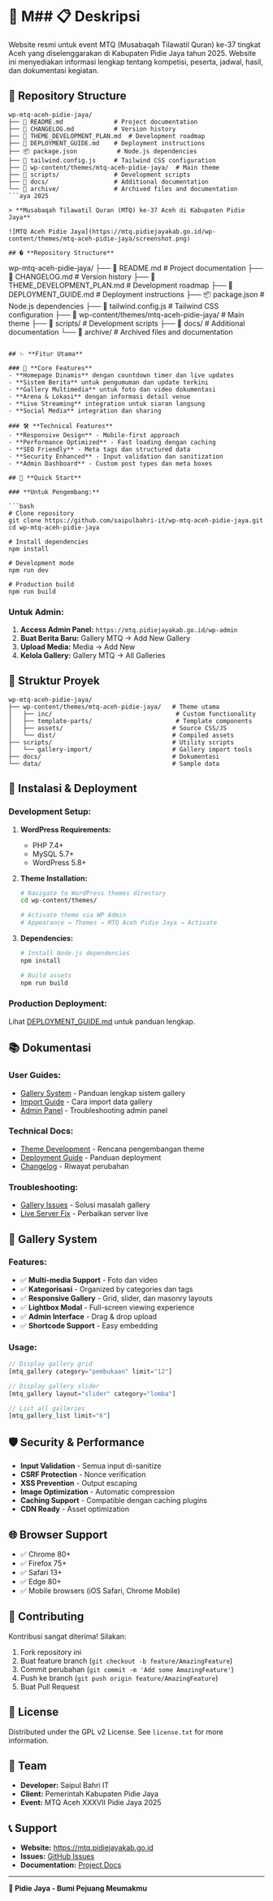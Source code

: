 # 🕌 M## 📋 **Deskripsi**

Website resmi untuk event MTQ (Musabaqah Tilawatil Quran) ke-37 tingkat Aceh yang diselenggarakan di Kabupaten Pidie Jaya tahun 2025. Website ini menyediakan informasi lengkap tentang kompetisi, peserta, jadwal, hasil, dan dokumentasi kegiatan.

## 📁 **Repository Structure**

```
wp-mtq-aceh-pidie-jaya/
├── 📄 README.md              # Project documentation
├── 📄 CHANGELOG.md           # Version history
├── 📄 THEME_DEVELOPMENT_PLAN.md  # Development roadmap
├── 📄 DEPLOYMENT_GUIDE.md    # Deployment instructions
├── 📦 package.json           # Node.js dependencies
├── 🎨 tailwind.config.js     # Tailwind CSS configuration
├── 📂 wp-content/themes/mtq-aceh-pidie-jaya/  # Main theme
├── 📂 scripts/               # Development scripts
├── 📂 docs/                  # Additional documentation
└── 📂 archive/               # Archived files and documentation
```aya 2025

> **Musabaqah Tilawatil Quran (MTQ) ke-37 Aceh di Kabupaten Pidie Jaya**

![MTQ Aceh Pidie Jaya](https://mtq.pidiejayakab.go.id/wp-content/themes/mtq-aceh-pidie-jaya/screenshot.png)

## � **Repository Structure**

```
wp-mtq-aceh-pidie-jaya/
├── 📄 README.md              # Project documentation
├── 📄 CHANGELOG.md           # Version history
├── 📄 THEME_DEVELOPMENT_PLAN.md  # Development roadmap
├── 📄 DEPLOYMENT_GUIDE.md    # Deployment instructions
├── 📦 package.json           # Node.js dependencies
├── 🎨 tailwind.config.js     # Tailwind CSS configuration
├── 📂 wp-content/themes/mtq-aceh-pidie-jaya/  # Main theme
├── 📂 scripts/               # Development scripts
├── 📂 docs/                  # Additional documentation
└── 📂 archive/               # Archived files and documentation
```

## ✨ **Fitur Utama**

### 🎯 **Core Features**
- **Homepage Dinamis** dengan countdown timer dan live updates
- **Sistem Berita** untuk pengumuman dan update terkini
- **Gallery Multimedia** untuk foto dan video dokumentasi
- **Arena & Lokasi** dengan informasi detail venue
- **Live Streaming** integration untuk siaran langsung
- **Social Media** integration dan sharing

### 🛠️ **Technical Features**
- **Responsive Design** - Mobile-first approach
- **Performance Optimized** - Fast loading dengan caching
- **SEO Friendly** - Meta tags dan structured data
- **Security Enhanced** - Input validation dan sanitization
- **Admin Dashboard** - Custom post types dan meta boxes

## 🚀 **Quick Start**

### **Untuk Pengembang:**

```bash
# Clone repository
git clone https://github.com/saipulbahri-it/wp-mtq-aceh-pidie-jaya.git
cd wp-mtq-aceh-pidie-jaya

# Install dependencies
npm install

# Development mode
npm run dev

# Production build
npm run build
```

### **Untuk Admin:**

1. **Access Admin Panel:** `https://mtq.pidiejayakab.go.id/wp-admin`
2. **Buat Berita Baru:** Gallery MTQ → Add New Gallery
3. **Upload Media:** Media → Add New
4. **Kelola Gallery:** Gallery MTQ → All Galleries

## 📁 **Struktur Proyek**

```
wp-mtq-aceh-pidie-jaya/
├── wp-content/themes/mtq-aceh-pidie-jaya/   # Theme utama
│   ├── inc/                                  # Custom functionality
│   ├── template-parts/                       # Template components
│   ├── assets/                              # Source CSS/JS
│   └── dist/                                # Compiled assets
├── scripts/                                 # Utility scripts
│   └── gallery-import/                      # Gallery import tools
├── docs/                                    # Dokumentasi
└── data/                                    # Sample data
```

## 🔧 **Instalasi & Deployment**

### **Development Setup:**

1. **WordPress Requirements:**
   - PHP 7.4+
   - MySQL 5.7+
   - WordPress 5.8+

2. **Theme Installation:**
   ```bash
   # Navigate to WordPress themes directory
   cd wp-content/themes/
   
   # Activate theme via WP Admin
   # Appearance → Themes → MTQ Aceh Pidie Jaya → Activate
   ```

3. **Dependencies:**
   ```bash
   # Install Node.js dependencies
   npm install
   
   # Build assets
   npm run build
   ```

### **Production Deployment:**

Lihat [DEPLOYMENT_GUIDE.md](./DEPLOYMENT_GUIDE.md) untuk panduan lengkap.

## 📚 **Dokumentasi**

### **User Guides:**
- [Gallery System](./docs/GALLERY_SYSTEM_DOCUMENTATION.md) - Panduan lengkap sistem gallery
- [Import Guide](./IMPORT_GUIDE.md) - Cara import data gallery
- [Admin Panel](./docs/GALLERY_ADMIN_PANEL_FIX.md) - Troubleshooting admin panel

### **Technical Docs:**
- [Theme Development](./THEME_DEVELOPMENT_PLAN.md) - Rencana pengembangan theme
- [Deployment Guide](./DEPLOYMENT_GUIDE.md) - Panduan deployment
- [Changelog](./docs/CHANGELOG.md) - Riwayat perubahan

### **Troubleshooting:**
- [Gallery Issues](./docs/GALLERY_FIX_SOLUTION.md) - Solusi masalah gallery
- [Live Server Fix](./docs/LIVE_SERVER_GALLERY_FIX.md) - Perbaikan server live

## 🎨 **Gallery System**

### **Features:**
- ✅ **Multi-media Support** - Foto dan video
- ✅ **Kategorisasi** - Organized by categories dan tags  
- ✅ **Responsive Gallery** - Grid, slider, dan masonry layouts
- ✅ **Lightbox Modal** - Full-screen viewing experience
- ✅ **Admin Interface** - Drag & drop upload
- ✅ **Shortcode Support** - Easy embedding

### **Usage:**
```php
// Display gallery grid
[mtq_gallery category="pembukaan" limit="12"]

// Display gallery slider  
[mtq_gallery layout="slider" category="lomba"]

// List all galleries
[mtq_gallery_list limit="6"]
```

## 🛡️ **Security & Performance**

- **Input Validation** - Semua input di-sanitize
- **CSRF Protection** - Nonce verification  
- **XSS Prevention** - Output escaping
- **Image Optimization** - Automatic compression
- **Caching Support** - Compatible dengan caching plugins
- **CDN Ready** - Asset optimization

## 🌐 **Browser Support**

- ✅ Chrome 80+
- ✅ Firefox 75+
- ✅ Safari 13+
- ✅ Edge 80+
- ✅ Mobile browsers (iOS Safari, Chrome Mobile)

## 🤝 **Contributing**

Kontribusi sangat diterima! Silakan:

1. Fork repository ini
2. Buat feature branch (`git checkout -b feature/AmazingFeature`)
3. Commit perubahan (`git commit -m 'Add some AmazingFeature'`)
4. Push ke branch (`git push origin feature/AmazingFeature`)
5. Buat Pull Request

## 📄 **License**

Distributed under the GPL v2 License. See `license.txt` for more information.

## 👥 **Team**

- **Developer:** Saipul Bahri IT
- **Client:** Pemerintah Kabupaten Pidie Jaya
- **Event:** MTQ Aceh XXXVII Pidie Jaya 2025

## 📞 **Support**

- **Website:** https://mtq.pidiejayakab.go.id
- **Issues:** [GitHub Issues](https://github.com/saipulbahri-it/wp-mtq-aceh-pidie-jaya/issues)
- **Documentation:** [Project Docs](./docs/)

---

**🕌 Pidie Jaya - Bumi Pejuang Meumakmu**

